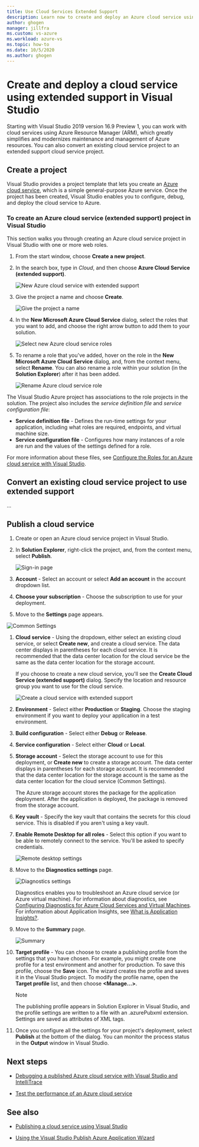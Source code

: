 ```yaml
---
title: Use Cloud Services Extended Support
description: Learn now to create and deploy an Azure cloud service using Azure Resource Manager with Visual Studio
author: ghogen
manager: jillfra
ms.custom: vs-azure
ms.workload: azure-vs
ms.topic: how-to
ms.date: 10/5/2020
ms.author: ghogen
---
```

# Create and deploy a cloud service using extended support in Visual Studio

Starting with Visual Studio 2019 version 16.9 Preview 1, you can work with cloud services using Azure Resource Manager (ARM), which greatly simplifies and modernizes maintenance and management of Azure resources. You can also convert an existing cloud service project to an extended support cloud service project.

## Create a project

Visual Studio provides a project template that lets you create an [Azure cloud service](/azure/cloud-services/cloud-services-choose-me), which is a simple general-purpose Azure service. Once the project has been created, Visual Studio enables you to configure, debug, and deploy the cloud service to Azure.

### To create an Azure cloud service (extended support) project in Visual Studio

This section walks you through creating an Azure cloud service project in Visual Studio with one or more web roles.

1. From the start window, choose **Create a new project**.

1. In the search box, type in *Cloud*, and then choose **Azure Cloud Service (extended support)**.

   ![New Azure cloud service with extended support](./media/cloud-services-extended-support/choose-project-template.png)

1. Give the project a name and choose **Create**.

   ![Give the project a name](./media/cloud-services-extended-support/configure-new-project.png)

1. In the **New Microsoft Azure Cloud Service** dialog, select the roles that you want to add, and choose the right arrow button to add them to your solution.

    ![Select new Azure cloud service roles](./media/cloud-services-extended-support/choose-roles.png)

1. To rename a role that you've added, hover on the role in the **New Microsoft Azure Cloud Service** dialog, and, from the context menu, select **Rename**. You can also rename a role within your solution (in the **Solution Explorer**) after it has been added.

    ![Rename Azure cloud service role](./media/vs-azure-tools-azure-project-create/new-cloud-service-rename.png)

The Visual Studio Azure project has associations to the role projects in the solution. The project also includes the *service definition file* and *service configuration file*:

- **Service definition file** - Defines the run-time settings for your application, including what roles are required, endpoints, and virtual machine size.
- **Service configuration file** - Configures how many instances of a role are run and the values of the settings defined for a role.

For more information about these files, see [Configure the Roles for an Azure cloud service with Visual Studio](vs-azure-tools-configure-roles-for-cloud-service.md).

## Convert an existing cloud service project to use extended support

...

## Publish a cloud service

1. Create or open an Azure cloud service project in Visual Studio.

1. In **Solution Explorer**, right-click the project, and, from the context menu, select **Publish**.

   ![Sign-in page](./media/cloud-services-extended-support/publish-step1.png)

1. **Account** - Select an account or select **Add an account** in the account dropdown list.

1. **Choose your subscription** - Choose the subscription to use for your deployment.

1. Move to the **Settings** page appears.

  ![Common Settings](./media/cloud-services-extended-support/publish-settings.png)

1. **Cloud service** - Using the dropdown, either select an existing cloud service, or select **Create new**, and create a cloud service. The data center displays in parentheses for each cloud service. It is recommended that the data center location for the cloud service be the same as the data center location for the storage account.

   If you choose to create a new cloud service, you'll see the **Create Cloud Service (extended support)** dialog. Specify the location and resource group you want to use for the cloud service.

   ![Create a cloud service with extended support](./media/cloud-services-extended-support/extended-support-dialog.png)

1. **Environment** - Select either **Production** or **Staging**. Choose the staging environment if you want to deploy your application in a test environment.

1. **Build configuration** - Select either **Debug** or **Release**.

1. **Service configuration** - Select either **Cloud** or **Local**.

1. **Storage account** - Select the storage account to use for this deployment, or **Create new** to create a storage account. The data center displays in parentheses for each storage account. It is recommended that the data center location for the storage account is the same as the data center location for the cloud service (Common Settings).

   The Azure storage account stores the package for the application deployment. After the application is deployed, the package is removed from the storage account.

1. **Key vault** - Specify the key vault that contains the secrets for this cloud service. This is disabled if you aren't using a key vault.

1. **Enable Remote Desktop for all roles** - Select this option if you want to be able to remotely connect to the service. You'll be asked to specify credentials.

   ![Remote desktop settings](./media/cloud-services-extended-support/remote-desktop-configuration.png)

1. Move to the **Diagnostics settings** page.

   ![Diagnostics settings](./media/cloud-services-extended-support/diagnostics-settings.png)

   Diagnostics enables you to troubleshoot an Azure cloud service (or Azure virtual machine). For information about diagnostics, see [Configuring Diagnostics for Azure Cloud Services and Virtual Machines](./vs-azure-tools-diagnostics-for-cloud-services-and-virtual-machines.md). For information about Application Insights, see [What is Application Insights?](/azure/application-insights/app-insights-overview).

1. Move to the **Summary** page.

   ![Summary](./media/cloud-services-extended-support/publish-summary.png)

1. **Target profile** - You can choose to create a publishing profile from the settings that you have chosen. For example, you might create one profile for a test environment and another for production. To save this profile, choose the **Save** icon. The wizard creates the profile and saves it in the Visual Studio project. To modify the profile name, open the **Target profile** list, and then choose **&lt;Manage…&gt;**.

   > [!Note]
   > The publishing profile appears in Solution Explorer in Visual Studio, and the profile settings are written to a file with an .azurePubxml extension. Settings are saved as attributes of XML tags.

1. Once you configure all the settings for your project's deployment, select **Publish** at the bottom of the dialog. You can monitor the process status in the **Output** window in Visual Studio.

## Next steps

- [Debugging a published Azure cloud service with Visual Studio and IntelliTrace](./vs-azure-tools-intellitrace-debug-published-cloud-services.md)

- [Test the performance of an Azure cloud service](./vs-azure-tools-performance-profiling-cloud-services.md)

## See also

- [Publishing a cloud service using Visual Studio](vs-azure-tools-publishing-a-cloud-service.md)

- [Using the Visual Studio Publish Azure Application Wizard](vs-azure-tools-publish-azure-application-wizard.md)